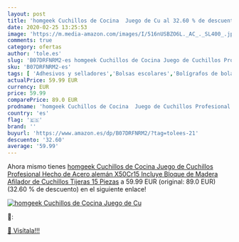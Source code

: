 ```yaml
---
layout: post
title: 'homgeek Cuchillos de Cocina  Juego de Cu al 32.60 % de descuento'
date: 2020-02-25 13:25:53
image: 'https://m.media-amazon.com/images/I/516nUSBZO6L._AC_._SL400_.jpg'
comments: true
category: ofertas
author: 'tole.es'
slug: 'B07DRFNRM2-es homgeek Cuchillos de Cocina Juego de Cuchillos Profesional...'
sku: 'B07DRFNRM2-es'
tags: [ 'Adhesivos y selladores','Bolsas escolares','Bolígrafos de bola','Bolígrafos y recambios','Bolígrafos, lápices y útiles de escritura','Bricolaje y herramientas','Compuestos de modelado para escultura','Costura y manualidades','Equipaje','Escultura','Ferretería','Hogar y cocina','Mochilas, estuches y sets escolares','Oficina y papelería','Pegamentos instantáneos', ]
actualPrice: 59.99 EUR
currency: EUR
price: 59.99
comparePrice: 89.0 EUR
prodname: 'homgeek Cuchillos de Cocina  Juego de Cuchillos Profesional Hecho de Acero alemán X50Cr15 Incluye Bloque de Madera  Afilador de Cuchillos  Tijeras  15 Piezas'
country: 'es'
flag: '🇪🇸'
brand: ''
buyurl: 'https://www.amazon.es/dp/B07DRFNRM2/?tag=tolees-21'
descuento: '32.60'
average: '59.99'
---
```


Ahora mismo tienes [homgeek Cuchillos de Cocina  Juego de Cuchillos Profesional Hecho de Acero alemán X50Cr15 Incluye Bloque de Madera  Afilador de Cuchillos  Tijeras  15 Piezas](https://www.amazon.es/dp/B07DRFNRM2/?tag=tolees-21) a 59.99 EUR (original: 89.0 EUR) (32.60 %  de descuento) en el siguiente enlace!

[![homgeek Cuchillos de Cocina  Juego de Cu](https://m.media-amazon.com/images/I/516nUSBZO6L._AC_._SL400_.jpg)](https://www.amazon.es/dp/B07DRFNRM2/?tag=tolees-21)

🔎:


[🛒 Visítala!!!](https://www.amazon.es/dp/B07DRFNRM2/?tag=tolees-21)
